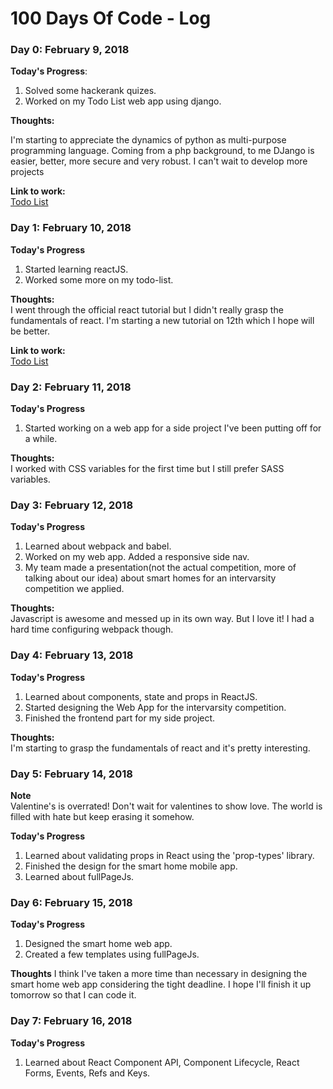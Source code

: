 # 100 Days Of Code - Log

### Day 0: February 9, 2018   


**Today's Progress**:  
1. Solved some hackerank quizes.
2. Worked on my Todo List web app using django.  


**Thoughts:**  

I'm starting to appreciate the dynamics of python as multi-purpose programming language. Coming from a php background, to me DJango is easier, better, more secure and very robust. I can't wait to develop more projects

**Link to work:**  
[Todo List](https://github.com/r0b0tt/todo-list)  



### Day 1: February 10, 2018  

**Today's Progress**  

1. Started learning reactJS.
2. Worked some more on my todo-list.  

**Thoughts:**  
I went through the official react tutorial but I didn't really grasp the fundamentals of react. I'm starting a new tutorial on 12th which I hope will be better.  
  
**Link to work:**  
[Todo List](https://github.com/r0b0tt/todo-list)  

### Day 2: February 11, 2018  

**Today's Progress**  

1. Started working on a web app for a side project I've been putting off for a while.  

**Thoughts:**  
I worked with CSS variables for the first time but I still prefer SASS variables.  

### Day 3: February 12, 2018  

**Today's Progress**  

1. Learned about webpack and babel.  
2. Worked on my web app. Added a responsive side nav.
3. My team made a presentation(not the actual competition, more of talking about our idea) about smart homes for an intervarsity competition we applied.   

**Thoughts:**  
Javascript is awesome and messed up in its own way. But I love it! I had a hard time configuring webpack though.  

### Day 4: February 13, 2018  

**Today's Progress**  
1. Learned about components, state and props in ReactJS.
2. Started designing the Web App for the intervarsity competition.
3. Finished the frontend part for my side project.  

**Thoughts:**  
I'm starting to grasp the fundamentals of react and it's pretty interesting.  

### Day 5: February 14, 2018
**Note**  
Valentine's is overrated! Don't wait for valentines to show love. The world is filled with hate but keep erasing it somehow.  

**Today's Progress**  
1. Learned about validating props in React using the 'prop-types' library.  
2. Finished the design for the smart home mobile app.  
3. Learned about fullPageJs.  

### Day 6: February 15, 2018  

**Today's Progress**  
1. Designed the smart home web app.
2. Created a few templates using fullPageJs.

**Thoughts**
I think I've taken a more time than necessary in designing the smart home web app considering the tight deadline. I hope I'll finish it up tomorrow so that I can code it.  

### Day 7: February 16, 2018

**Today's Progress**
1. Learned about React Component API, Component Lifecycle, React Forms, Events, Refs and Keys.
